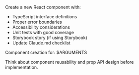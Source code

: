 Create a new React component with:
- TypeScript interface definitions
- Proper error boundaries
- Accessibility considerations
- Unit tests with good coverage
- Storybook story (if using Storybook)
- Update Claude.md checklist

Component creation for: $ARGUMENTS

Think about component reusability and prop API design before implementation.